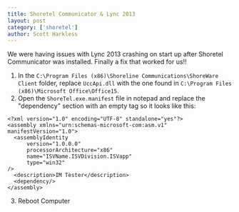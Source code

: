 ```yaml
---
title: Shoretel Communicator & Lync 2013
layout: post
category: ['shoretel']
author: Scott Harkless
---
```


We were having issues with Lync 2013 crashing on start up after Shoretel Communicator was installed. Finally a fix that worked for us!!

1. In the `C:\Program Files (x86)\Shoreline Communications\ShoreWare Client` folder, replace `UccApi.dll` with the one found in `C:\Program Files (x86)\Microsoft Office\Office15`.
2. Open the `ShoreTel.exe.manifest` file in notepad and replace the "dependency" section with an empty tag so it looks like this:

```
<?xml version="1.0" encoding="UTF-8" standalone="yes"?>
<assembly xmlns="urn:schemas-microsoft-com:asm.v1" manifestVersion="1.0">
  <assemblyIdentity
      version="1.0.0.0"
      processorArchitecture="x86"
      name="ISVName.ISVDivision.ISVapp"
      type="win32"
/>
  <description>IM Tester</description>
  <dependency/>
</assembly>
```

3. Reboot Computer
